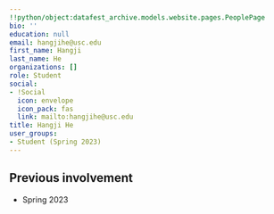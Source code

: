 ```yaml
---
!!python/object:datafest_archive.models.website.pages.PeoplePage
bio: ''
education: null
email: hangjihe@usc.edu
first_name: Hangji
last_name: He
organizations: []
role: Student
social:
- !Social
  icon: envelope
  icon_pack: fas
  link: mailto:hangjihe@usc.edu
title: Hangji He
user_groups:
- Student (Spring 2023)
---
```



## Previous involvement

* Spring 2023

